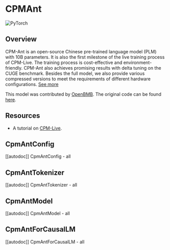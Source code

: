 <!--Copyright 2022 The HuggingFace Team and The OpenBMB Team. All rights reserved.

Licensed under the Apache License, Version 2.0 (the "License"); you may not use this file except in compliance with
the License. You may obtain a copy of the License at

http://www.apache.org/licenses/LICENSE-2.0

Unless required by applicable law or agreed to in writing, software distributed under the License is distributed on
an "AS IS" BASIS, WITHOUT WARRANTIES OR CONDITIONS OF ANY KIND, either express or implied. See the License for the
specific language governing permissions and limitations under the License.

⚠️ Note that this file is in Markdown but contain specific syntax for our doc-builder (similar to MDX) that may not be
rendered properly in your Markdown viewer.

-->

# CPMAnt

<img alt="PyTorch" src="https://img.shields.io/badge/PyTorch-DE3412?style=flat&logo=pytorch&logoColor=white">

## Overview

CPM-Ant is an open-source Chinese pre-trained language model (PLM) with 10B parameters. It is also the first milestone of the live training process of CPM-Live. The training process is cost-effective and environment-friendly. CPM-Ant also achieves promising results with delta tuning on the CUGE benchmark. Besides the full model, we also provide various compressed versions to meet the requirements of different hardware configurations. [See more](https://github.com/OpenBMB/CPM-Live/tree/cpm-ant/cpm-live)

This model was contributed by [OpenBMB](https://huggingface.co/openbmb). The original code can be found [here](https://github.com/OpenBMB/CPM-Live/tree/cpm-ant/cpm-live).

## Resources

- A tutorial on [CPM-Live](https://github.com/OpenBMB/CPM-Live/tree/cpm-ant/cpm-live).

## CpmAntConfig

[[autodoc]] CpmAntConfig
    - all

## CpmAntTokenizer

[[autodoc]] CpmAntTokenizer
    - all

## CpmAntModel

[[autodoc]] CpmAntModel
    - all
    
## CpmAntForCausalLM

[[autodoc]] CpmAntForCausalLM
    - all
